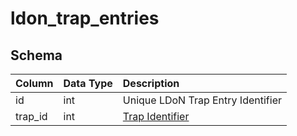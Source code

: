 # ldon_trap_entries

## Schema
| Column | Data Type | Description |
| :--- | :--- | :--- |
| id | int | Unique LDoN Trap Entry Identifier |
| trap_id | int | [Trap Identifier](ldon_trap_templates.md) |

